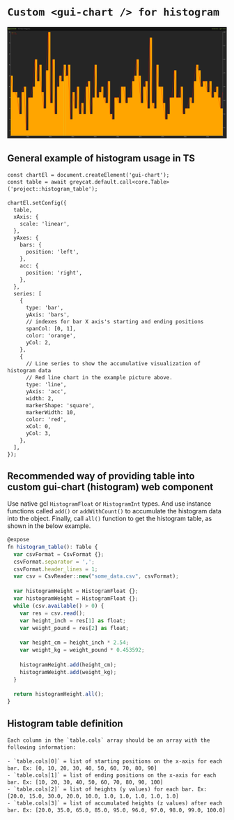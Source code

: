 # `Custom <gui-chart /> for histogram`
![Histogram](assets/histogram.png)

## General example of histogram usage in TS
  ```TS
  const chartEl = document.createElement('gui-chart');
  const table = await greycat.default.call<core.Table>('project::histogram_table');

  chartEl.setConfig({
    table,
    xAxis: {
      scale: 'linear',
    },
    yAxes: {
      bars: {
        position: 'left',
      },
      acc: {
        position: 'right',
      },
    },
    series: [
      {
        type: 'bar',
        yAxis: 'bars',
        // indexes for bar X axis's starting and ending positions
        spanCol: [0, 1],
        color: 'orange',
        yCol: 2,
      },
      {
        // Line series to show the accumulative visualization of histogram data
        // Red line chart in the example picture above.
        type: 'line',
        yAxis: 'acc',
        width: 2,
        markerShape: 'square',
        markerWidth: 10,
        color: 'red',
        xCol: 0,
        yCol: 3,
      },
    ],
  });
  ```

## Recommended way of providing table into custom gui-chart (histogram) web component

  Use native gcl `HistogramFloat` or `HistogramInt` types. And use instance functions called `add()` or `addWithCount()`
  to accumulate the histogram data into the object. Finally, call `all()` function to get the histogram table, as shown
  in the below example.

  ```ts
  @expose
  fn histogram_table(): Table {
    var csvFormat = CsvFormat {};
    csvFormat.separator = ',';
    csvFormat.header_lines = 1;
    var csv = CsvReader::new("some_data.csv", csvFormat);

    var histogramHeight = HistogramFloat {};
    var histogramWeight = HistogramFloat {};
    while (csv.available() > 0) {
      var res = csv.read();
      var height_inch = res[1] as float;
      var weight_pound = res[2] as float; 

      var height_cm = height_inch * 2.54;
      var weight_kg = weight_pound * 0.453592;

      histogramHeight.add(height_cm);
      histogramWeight.add(weight_kg);
    }

    return histogramHeight.all();
  }
  ```

## Histogram table definition

  ```TS
  Each column in the `table.cols` array should be an array with the following information:

  - `table.cols[0]` = list of starting positions on the x-axis for each bar. Ex: [0, 10, 20, 30, 40, 50, 60, 70, 80, 90]
  - `table.cols[1]` = list of ending positions on the x-axis for each bar. Ex: [10, 20, 30, 40, 50, 60, 70, 80, 90, 100]
  - `table.cols[2]` = list of heights (y values) for each bar. Ex: [20.0, 15.0, 30.0, 20.0, 10.0, 1.0, 1.0, 1.0, 1.0, 1.0]
  - `table.cols[3]` = list of accumulated heights (z values) after each bar. Ex: [20.0, 35.0, 65.0, 85.0, 95.0, 96.0, 97.0, 98.0, 99.0, 100.0]
  ```
